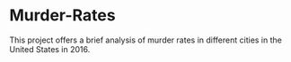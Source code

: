 # Murder-Rates
This project offers a brief analysis of murder rates in different cities in the United States in 2016.
